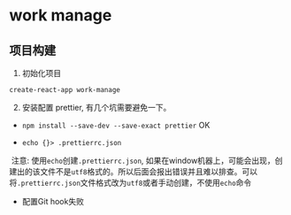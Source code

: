 # work manage

## 项目构建

1. 初始化项目

  `create-react-app work-manage`

2. 安装配置 prettier, 有几个坑需要避免一下。

  - `npm install --save-dev --save-exact prettier`  OK

  - `echo {}> .prettierrc.json`

​    注意: 使用`echo`创建`.prettierrc.json`, 如果在window机器上，可能会出现，创建出的该文件不是`utf8`格式的。所以后面会报出错误并且难以排查。可以将`.prettierrc.json`文件格式改为`utf8`或者手动创建，不使用`echo`命令

  - 配置Git hook失败
  